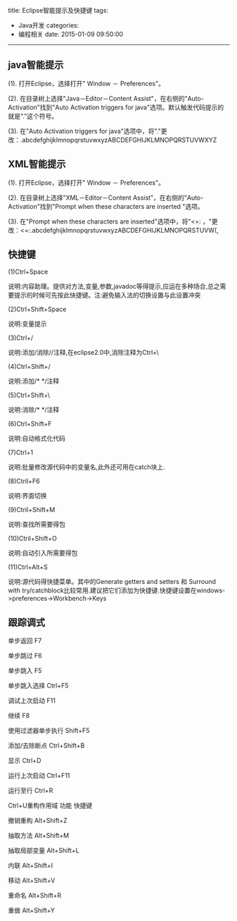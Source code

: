title: Eclipse智能提示及快捷键
tags:
  - Java开发
categories:
  - 编程相关
date: 2015-01-09 09:50:00
---
## java智能提示
(1). 打开Eclipse，选择打开" Window － Preferences"。

(2). 在目录树上选择"Java－Editor－Content Assist"，在右侧的"Auto-Activation"找到"Auto Activation triggers for java"选项。默认触发代码提示的就是"."这个符号。

(3). 在"Auto Activation triggers for java"选项中，将"."更改：.abcdefghijklmnopqrstuvwxyzABCDEFGHIJKLMNOPQRSTUVWXYZ

## XML智能提示
(1). 打开Eclipse，选择打开" Window － Preferences"。

(2). 在目录树上选择"XML－Editor－Content Assist"，在右侧的"Auto-Activation"找到"Prompt when these characters are inserted "选项。

(3). 在"Prompt when these characters are inserted"选项中，将"<=: ，"更改：<=:.abcdefghijklmnopqrstuvwxyzABCDEFGHIJKLMNOPQRSTUVW(,

## 快捷键
(1)Ctrl+Space

说明:内容助理。提供对方法,变量,参数,javadoc等得提示,应运在多种场合,总之需要提示的时候可先按此快捷键。注:避免输入法的切换设置与此设置冲突

(2)Ctrl+Shift+Space

说明:变量提示

(3)Ctrl+/

说明:添加/消除//注释,在eclipse2.0中,消除注释为Ctrl+\

(4)Ctrl+Shift+/

说明:添加/* */注释

(5)Ctrl+Shift+\

说明:消除/* */注释

(6)Ctrl+Shift+F

说明:自动格式化代码

(7)Ctrl+1

说明:批量修改源代码中的变量名,此外还可用在catch块上.

(8)Ctril+F6

说明:界面切换

(9)Ctril+Shift+M

说明:查找所需要得包

(10)Ctril+Shift+O

说明:自动引入所需要得包

(11)Ctrl+Alt+S

说明:源代码得快捷菜单。其中的Generate getters and setters 和 Surround with try/catchblock比较常用.建议把它们添加为快捷键.快捷键设置在windows->preferences->Workbench->Keys

## 跟踪调式
单步返回 F7

单步跳过 F6

单步跳入 F5

单步跳入选择 Ctrl+F5

调试上次启动 F11

继续 F8

使用过滤器单步执行 Shift+F5

添加/去除断点 Ctrl+Shift+B

显示 Ctrl+D

运行上次启动 Ctrl+F11

运行至行 Ctrl+R

Ctrl+U重构作用域 功能 快捷键

撤销重构 Alt+Shift+Z

抽取方法 Alt+Shift+M

抽取局部变量 Alt+Shift+L

内联 Alt+Shift+I

移动 Alt+Shift+V

重命名 Alt+Shift+R

重做 Alt+Shift+Y